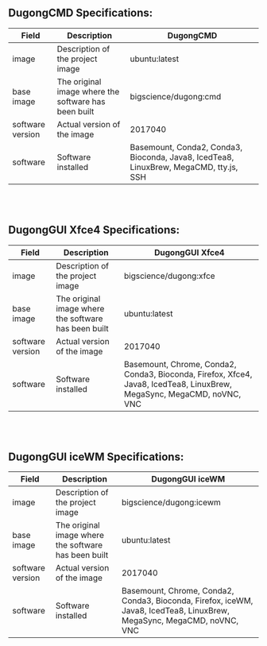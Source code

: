 ## DugongCMD Specifications:

| Field                 | Description                                                                                                                | DugongCMD                                                  |
|-----------------------|----------------------------------------------------------------------------------------------------------------------------|----------------------------------------------------------|
| image            | Description of the project image                                                                       | ubuntu:latest                            |
| base image            | The original image where the software has been built                                                                       | bigscience/dugong:cmd                            |
| software version      | Actual version of the image                                              | 2017040                                |
| software              | Software installed                                                                                                    | Basemount, Conda2, Conda3, Bioconda, Java8, IcedTea8, LinuxBrew, MegaCMD, tty.js, SSH                                          |


<br><br>
## DugongGUI Xfce4 Specifications:

| Field                 | Description                                                                                                                | DugongGUI Xfce4                                                  |
|-----------------------|----------------------------------------------------------------------------------------------------------------------------|----------------------------------------------------------|
| image            | Description of the project image                                                                       | bigscience/dugong:xfce                            |
| base image            | The original image where the software has been built                                                                       | ubuntu:latest                            |
| software version      | Actual version of the image                                              | 2017040                                |
| software              | Software installed                                                                                                    | Basemount, Chrome, Conda2, Conda3, Bioconda, Firefox, Xfce4, Java8, IcedTea8, LinuxBrew, MegaSync, MegaCMD, noVNC, VNC                                          |


<br><br>
## DugongGUI iceWM Specifications:

| Field                 | Description                                                                                                                | DugongGUI iceWM                                                  |
|-----------------------|----------------------------------------------------------------------------------------------------------------------------|----------------------------------------------------------|
| image            | Description of the project image                                                                       | bigscience/dugong:icewm                            |
| base image            | The original image where the software has been built                                                                       | ubuntu:latest                            |
| software version      | Actual version of the image                                              | 2017040                                |
| software              | Software installed                                                                                                    | Basemount, Chrome, Conda2, Conda3, Bioconda, Firefox, iceWM, Java8, IcedTea8, LinuxBrew, MegaSync, MegaCMD, noVNC, VNC                                          |

